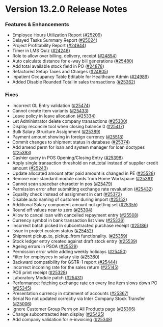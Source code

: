 # Version 13.2.0 Release Notes

### Features & Enhancements

- Employee Hours Utilization Report ([#25209](https://github.com/saashqdev/erpnexus/pull/25209))
- Delayed Tasks Summary Report ([#25024](https://github.com/saashqdev/erpnexus/pull/25024))
- Project Profitability Report ([#24944](https://github.com/saashqdev/erpnexus/pull/24944))
- Timer in LMS Quiz ([#24246](https://github.com/saashqdev/erpnexus/pull/24246))
- Role to allow over billing, delivery, receipt ([#24854](https://github.com/saashqdev/erpnexus/pull/24854))
- Auto calculate distance for e-way bill generations ([#25480](https://github.com/saashqdev/erpnexus/pull/25480))
- Add total available stock field in PO ([#24878](https://github.com/saashqdev/erpnexus/pull/24878))
- Refactored Setup Taxes and Charges ([#24805](https://github.com/saashqdev/erpnexus/pull/24805))
- Inpatient Occupancy Table Editable for Healthcare Admin ([#24989](https://github.com/saashqdev/erpnexus/pull/24989))
- Added Disable Rounded Total in sales transactions ([#25362](https://github.com/saashqdev/erpnexus/pull/25362))


### Fixes

- Incorrect GL Entry validation ([#25474](https://github.com/saashqdev/erpnexus/pull/25474))
- Cannot create item variants ([#25433](https://github.com/saashqdev/erpnexus/pull/25433))
- Leave policy in leave allocation ([#25334](https://github.com/saashqdev/erpnexus/pull/25334))
- Let Administrator delete company transactions ([#25300](https://github.com/saashqdev/erpnexus/pull/25300))
- Display reconcile tool when closing balance 0 ([#25417](https://github.com/saashqdev/erpnexus/pull/25417))
- Bulk Salary Structure Assignment ([#25389](https://github.com/saashqdev/erpnexus/pull/25389))
- Payment amount showing in foreign currency ([#25518](https://github.com/saashqdev/erpnexus/pull/25518))
- Commit changes to shipment status in database ([#25374](https://github.com/saashqdev/erpnexus/pull/25374))
- Add amend perm for loan and system manager for loan doctypes ([#25393](https://github.com/saashqdev/erpnexus/pull/25393))
- Cashier query in POS Opening/Closing Entry ([#25398](https://github.com/saashqdev/erpnexus/pull/25398))
- Apply single transaction threshold on net_total instead of supplier credit amount ([#25243](https://github.com/saashqdev/erpnexus/pull/25243))
- Update allocated amount after paid amount is changed in PE ([#25528](https://github.com/saashqdev/erpnexus/pull/25528))
- Remove non-standard module cards from Home Workspace ([#25391](https://github.com/saashqdev/erpnexus/pull/25391))
- Cannot scan spacebar character in pos ([#25479](https://github.com/saashqdev/erpnexus/pull/25479))
- Permission error after submitting exchange rate revaluation ([#25432](https://github.com/saashqdev/erpnexus/pull/25432))
- Equality check instead of assignment in cart ([#25372](https://github.com/saashqdev/erpnexus/pull/25372))
- Disable auto naming of customer during import ([#25152](https://github.com/saashqdev/erpnexus/pull/25152))
- Additional Salary component amount not getting set ([#25355](https://github.com/saashqdev/erpnexus/pull/25355))
- Round off values near to zero ([#25304](https://github.com/saashqdev/erpnexus/pull/25304))
- Allow to cancel loan with cancelled repayment entry ([#25508](https://github.com/saashqdev/erpnexus/pull/25508))
- Currency symbol in bank transaction list view ([#25336](https://github.com/saashqdev/erpnexus/pull/25336))
- Incorrect batch picked in subcontracted purchase receipt ([#25186](https://github.com/saashqdev/erpnexus/pull/25186))
- Issue in project custom status ([#25452](https://github.com/saashqdev/erpnexus/pull/25452))
- Shipment pickup_to, pickup_from functionality. ([#25359](https://github.com/saashqdev/erpnexus/pull/25359))
- Stock ledger entry created against draft stock entry ([#25539](https://github.com/saashqdev/erpnexus/pull/25539))
- Ageing errors in PSOA ([#25529](https://github.com/saashqdev/erpnexus/pull/25529))
- Permission error while adding weekly holidays ([#25450](https://github.com/saashqdev/erpnexus/pull/25450))
- Filter for employees in salary slip ([#25360](https://github.com/saashqdev/erpnexus/pull/25360))
- Backward compatibility for GSTR-1 report ([#25444](https://github.com/saashqdev/erpnexus/pull/25444))
- Incorrect incoming rate for the sales return ([#25145](https://github.com/saashqdev/erpnexus/pull/25145))
- POS print receipt ([#25328](https://github.com/saashqdev/erpnexus/pull/25328))
- Laboratory Module patch ([#25431](https://github.com/saashqdev/erpnexus/pull/25431))
- Performance: fetching exchange rate on every line item slows down PO ([#25345](https://github.com/saashqdev/erpnexus/pull/25345))
- Presentation currency in statement of accounts ([#25367](https://github.com/saashqdev/erpnexus/pull/25367))
- Serial No not updated correctly via Inter Company Stock Transfer ([#25006](https://github.com/saashqdev/erpnexus/pull/25006))
- Ignore Customer Group Perm on All Products page ([#25396](https://github.com/saashqdev/erpnexus/pull/25396))
- Change subcontracted item display ([#25425](https://github.com/saashqdev/erpnexus/pull/25425))
- Add company validation for e-invoicing ([#25348](https://github.com/saashqdev/erpnexus/pull/25348))
